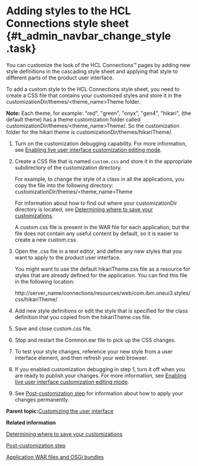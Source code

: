 # Adding styles to the HCL Connections style sheet {#t_admin_navbar_change_style .task}

You can customize the look of the HCL Connections™ pages by adding new style definitions in the cascading style sheet and applying that style to different parts of the product user interface.

To add a custom style to the HCL Connections style sheet, you need to create a CSS file that contains your customized styles and store it in the customizationDir/themes/<theme\_name\>Theme folder.

**Note:** Each theme, for example: "red", "green", "onyx", "gen4", "hikari", \(the default theme\) has a theme customization folder called customizationDir/themes/<theme\_name\>Theme/. So the customization folder for the hikari theme is customizationDir/themes/hikariTheme/.

1.  Turn on the customization debugging capability. For more information, see [Enabling live user interface customization editing mode](t_customize_enable_custom_debugging.md).

2.  Create a CSS file that is named `custom.css` and store it in the appropriate subdirectory of the customization directory.

    For example, to change the style of a class in all the applications, you copy the file into the following directory: customizationDir/themes/<theme\_name\>Theme

    For information about how to find out where your customizationDir directory is located, see [Determining where to save your customizations](t_customize_find_custom_directory.md).

    A custom.css file is present in the WAR file for each application, but the file does not contain any useful content by default, so it is easier to create a new custom.css.

3.  Open the .css file in a text editor, and define any new styles that you want to apply to the product user interface.

    You might want to use the default hikariTheme.css file as a resource for styles that are already defined for the application. You can find this file in the following location:

    http://server\_name/connections/resources/web/com.ibm.oneui3.styles/css/hikariTheme/

4.  Add new style definitions or edit the style that is specified for the class definition that you copied from the hikariTheme.css file.

5.  Save and close custom.css file.

6.  Stop and restart the Common.ear file to pick up the CSS changes.

7.  To test your style changes, reference your new style from a user interface element, and then refresh your web browser.

8.  If you enabled customization debugging in step 1, turn it off when you are ready to publish your changes. For more information, see [Enabling live user interface customization editing mode](t_customize_enable_custom_debugging.md).

9.  See [Post-customization step](t_admin_common_customize_postreq.md) for information about how to apply your changes permanently.


**Parent topic:**[Customizing the user interface](../customize/t_admin_common_customize_main.md)

**Related information**  


[Determining where to save your customizations](../customize/t_customize_find_custom_directory.md)

[Post-customization step](../customize/t_admin_common_customize_postreq.md)

[Application WAR files and OSGi bundles](../customize/r_customize_war_osgi_file_locations.md)

